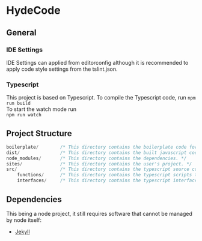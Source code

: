 # HydeCode

## General
### IDE Settings
IDE Settings can applied from editorconfig although it is recommended to apply code style settings from the tslint.json.

### Typescript
This project is based on Typescript. To compile the Typescript code, run
``npm run build``  
To start the watch mode run  
``npm run watch``

## Project Structure
````javascript
boilerplate/        /* This directory contains the boilerplate code for our basic jekyll project. */
dist/               /* This directory contains the built javascript code. */
node_modules/       /* This directory contains the dependencies. */
sites/              /* This directory contains the user's project. */
src/                /* This directory contains the typescript source code. */
    functions/      /* This directory contains the typescript scripts that handle the app functionalities. */
    interfaces/     /* This directory contains the typescript interfaces. */
````

## Dependencies
This being a node project, it still requires software that cannot be managed by node itself:
* [Jekyll](https://jekyllrb.com/)
